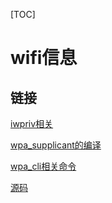 [TOC]

# wifi信息

## 链接

[iwpriv相关](https://www.jianshu.com/p/f27e70b6764a)

[wpa_supplicant的编译](https://blog.csdn.net/weixin_33739627/article/details/93703768)

[wpa_cli相关命令](https://www.jianshu.com/p/45c508fdb2b5)

[源码](http://w1.fi/)